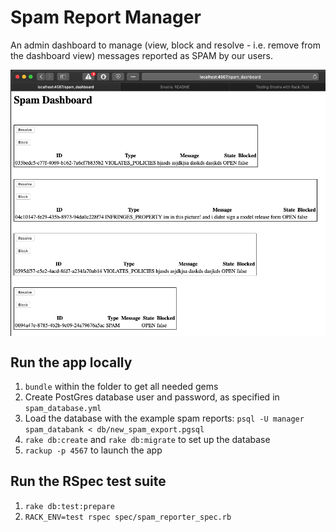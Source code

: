 # Spam Report Manager
An admin dashboard to manage (view, block and resolve - i.e. remove from the dashboard view) messages reported as SPAM by our users.

<img align="center" src="https://github.com/Henryvw/spam_report_manager/blob/master/public/spam_dashboard_preview.png" alt="Spam Dashboard Preview"/>

## Run the app locally
1. `bundle` within the folder to get all needed gems
2. Create PostGres database user and password, as specified in `spam_database.yml`
3. Load the database with the example spam reports: `psql -U manager spam_databank < db/new_spam_export.pgsql`
4. `rake db:create` and `rake db:migrate` to set up the database
5. `rackup -p 4567` to launch the app

## Run the RSpec test suite
1. `rake db:test:prepare`
2. `RACK_ENV=test rspec spec/spam_reporter_spec.rb`
